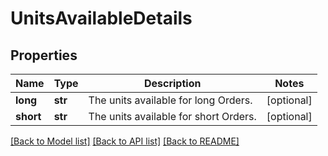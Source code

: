 # UnitsAvailableDetails

## Properties
Name | Type | Description | Notes
------------ | ------------- | ------------- | -------------
**long** | **str** | The units available for long Orders. | [optional] 
**short** | **str** | The units available for short Orders. | [optional] 

[[Back to Model list]](../README.md#documentation-for-models) [[Back to API list]](../README.md#documentation-for-api-endpoints) [[Back to README]](../README.md)


